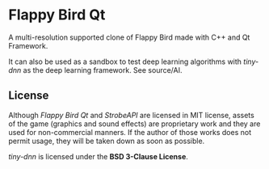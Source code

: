 
# Flappy Bird Qt

A multi-resolution supported clone of Flappy Bird made with C++ and Qt Framework.



It can also be used as a sandbox to test deep learning algorithms with *tiny-dnn* as the deep learning framework. See source/AI.



## License
Although *Flappy Bird Qt* and *StrobeAPI* are licensed in MIT license, assets of the game (graphics and sound effects) are proprietary work and they are used for non-commercial manners. If the author of those works does not permit usage, they will be taken down as soon as possible.

*tiny-dnn* is licensed under the **BSD 3-Clause License**.
